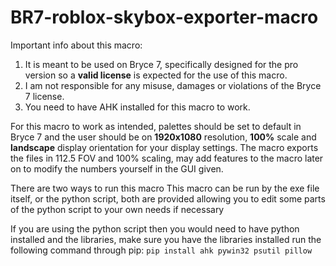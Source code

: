 # BR7-roblox-skybox-exporter-macro
Important info about this macro:
1. It is meant to be used on Bryce 7, specifically designed for the pro version so a **valid license** is expected for the use of this macro.
2. I am not responsible for any misuse, damages or violations of the Bryce 7 license.
3. You need to have AHK installed for this macro to work.

For this macro to work as intended, palettes should be set to default in Bryce 7 and the user should be on **1920x1080** resolution, **100%** scale and **landscape** display orientation for your display settings. 
The macro exports the files in 112.5 FOV and 100% scaling, may add features to the macro later on to modify the numbers yourself in the GUI given.

There are two ways to run this macro
This macro can be run by the exe file itself, or the python script, both are provided allowing you to edit some parts of the python script to your own needs if necessary

If you are using the python script then you would need to have python installed and the libraries, make sure you have the libraries installed run the following command through pip:
``pip install ahk pywin32 psutil pillow``
